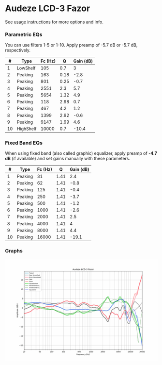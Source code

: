 # Audeze LCD-3 Fazor
See [usage instructions](https://github.com/jaakkopasanen/AutoEq#usage) for more options and info.

### Parametric EQs
You can use filters 1-5 or 1-10. Apply preamp of -5.7 dB or -5.7 dB, respectively.

|   # | Type      |   Fc (Hz) |    Q |   Gain (dB) |
|-----|-----------|-----------|------|-------------|
|   1 | LowShelf  |       105 | 0.7  |         3   |
|   2 | Peaking   |       163 | 0.18 |        -2.8 |
|   3 | Peaking   |       801 | 0.25 |        -0.7 |
|   4 | Peaking   |      2551 | 2.3  |         5.7 |
|   5 | Peaking   |      5654 | 1.32 |         4.9 |
|   6 | Peaking   |       118 | 2.98 |         0.7 |
|   7 | Peaking   |       467 | 4.2  |         1.2 |
|   8 | Peaking   |      1399 | 2.92 |        -0.6 |
|   9 | Peaking   |      9147 | 1.99 |         4.6 |
|  10 | HighShelf |     10000 | 0.7  |       -10.4 |

### Fixed Band EQs
When using fixed band (also called graphic) equalizer, apply preamp of **-4.7 dB** (if available) and set gains manually with these parameters.

|   # | Type    |   Fc (Hz) |    Q |   Gain (dB) |
|-----|---------|-----------|------|-------------|
|   1 | Peaking |        31 | 1.41 |         2.4 |
|   2 | Peaking |        62 | 1.41 |        -0.8 |
|   3 | Peaking |       125 | 1.41 |        -0.4 |
|   4 | Peaking |       250 | 1.41 |        -3.7 |
|   5 | Peaking |       500 | 1.41 |        -1.2 |
|   6 | Peaking |      1000 | 1.41 |        -2.6 |
|   7 | Peaking |      2000 | 1.41 |         2.5 |
|   8 | Peaking |      4000 | 1.41 |         4   |
|   9 | Peaking |      8000 | 1.41 |         4.4 |
|  10 | Peaking |     16000 | 1.41 |       -19.1 |

### Graphs
![](./Audeze%20LCD-3%20Fazor.png)
